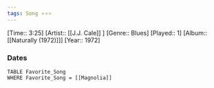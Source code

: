 ```yaml
---
tags: Song ⭐⭐⭐ 
---
```

[Time:: 3:25]
[Artist:: [[J.J. Cale]] ]
[Genre:: Blues]
[Played:: 1]
[Album:: [[Naturally (1972)]]]
[Year:: 1972]
### Dates
````dataview
TABLE Favorite_Song
WHERE Favorite_Song = [[Magnolia]]
````